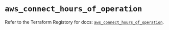 # `aws_connect_hours_of_operation`

Refer to the Terraform Registory for docs: [`aws_connect_hours_of_operation`](https://registry.terraform.io/providers/hashicorp/aws/5.13.0/docs/resources/connect_hours_of_operation).

